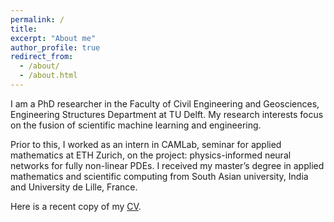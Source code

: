 ```yaml
---
permalink: /
title: 
excerpt: "About me"
author_profile: true
redirect_from: 
  - /about/
  - /about.html
---
```


I am a PhD researcher in the Faculty of Civil Engineering and Geosciences, Engineering Structures Department at TU Delft. My research interests focus on the fusion of scientific machine learning and engineering.

Prior to this, I worked as an intern in CAMLab, seminar for applied mathematics at ETH Zurich, on the project: physics-informed neural networks for fully non-linear PDEs. I received my master’s degree in applied mathematics and scientific computing from South Asian university, India and University de Lille, France.

Here is a recent copy of my  [CV](https://taniyakapoor.github.io/files/Taniya_CV.pdf).


